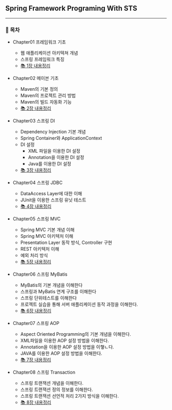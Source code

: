 ## Spring Framework Programing With STS

***

### 📘 목차
- Chapter01 프레임워크 기초
	- 웹 애플리케이션 아키텍쳐 개념
	- 스프링 프레임워크 특징
	- [📚 1장 내용정리](https://github.com/ZZmarkus/FrameWorkProgramming/blob/main/Chap01/%ED%94%84%EB%A0%88%EC%9E%84%EC%9B%8C%ED%81%AC%20%EA%B8%B0%EC%B4%88.md)

- Chapter02 메이븐 기초
	- Maven의 기본 정의
	- Maven의 프로젝트 관리 방법
	- Maven의 빌드 자동화 기능
	- [📚 2장 내용정리](https://github.com/ZZmarkus/FrameWorkProgramming/blob/main/Chap02/%EB%A9%94%EC%9D%B4%EB%B8%90%20%EA%B8%B0%EC%B4%88.md)

- Chapter03 스프링 DI
	- Dependency Injection 기본 개념
	- Spring Container와 ApplicationContext
	- DI 설정
		- XML 파일을 이용한 DI 설정
		- Annotation을 이용한 DI 설정
		- Java를 이용한 DI 설정
	- [📚 3장 내용정리](https://github.com/ZZmarkus/FrameWorkProgramming/blob/main/Chap03/%EC%8A%A4%ED%94%84%EB%A7%81%20DI.md)

- Chapter04 스프링 JDBC
	- DataAccess Layer에 대한 이해
	- JUnit을 이용한 스프링 유닛 테스트
	- [📚 4장 내용정리](https://github.com/ZZmarkus/FrameWorkProgramming/blob/main/Chap04/%EC%8A%A4%ED%94%84%EB%A7%81%20JDBC.md)

- Chapter05 스프링 MVC
	- Spring MVC 기본 개념 이해
	- Spring MVC 아키텍처 이해
	- Presentation Layer 동작 방식, Controller 구현
	- REST 아키텍처 이해
	- 예외 처리 방식 
	- [📚 5장 내용정리](https://github.com/ZZmarkus/FrameWorkProgramming/blob/main/Chap05/%EC%8A%A4%ED%94%84%EB%A7%81%20MVC.md)

- Chapter06 스프링 MyBatis
	- MyBatis의 기본 개념을 이해한다
	- 스프링과 MyBatis 연계 구조를 이해한다
	- 스프링 단위테스트를 이해한다
	- 프로젝트 실습을 통해 서버 애플리케이션 동작 과정을 이해한다.
	- [📚 6장 내용정리](https://github.com/ZZmarkus/FrameWorkProgramming/blob/main/Chap06/MyBatis.md)

- Chapter07 스프링 AOP
	- Aspect Oriented Programming의 기본 개념을 이해한다.
	- XML파일을 이용한 AOP 설정 방법을 이해한다.
	- Annotation을 이용한 AOP 설정 방법을 이햏ㄴ다.
	- JAVA를 이용한 AOP 설정 방법을 이해한다.
	- [📚 7장 내용정리](https://github.com/ZZmarkus/FrameWorkProgramming/blob/main/Chap07/AOP.md)

- Chapter08 스프링 Transaction
	- 스프링 트랜잭션 개념을 이해한다.
	- 스프링 트랜잭션 정의 정보를 이해한다.
	- 스프링 트랜잭션 선언적 처리 2가지 방식을 이해한다.
	- [📚 8장 내용정리](https://github.com/ZZmarkus/FrameWorkProgramming/blob/main/Chap08/Transaction.md)
